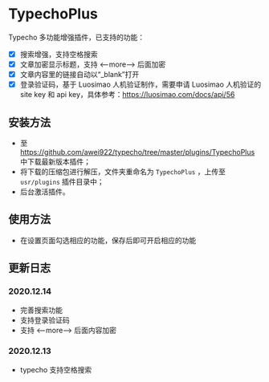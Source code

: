 # TypechoPlus

Typecho 多功能增强插件，已支持的功能：

- [x] 搜索增强，支持空格搜索
- [x] 文章加密显示标题，支持 <--more--> 后面加密
- [x] 文章内容里的链接自动以“_blank”打开
- [x] 登录验证码，基于 Luosimao 人机验证制作，需要申请 Luosimao 人机验证的 site key 和 api key，具体参考：https://luosimao.com/docs/api/56

## 安装方法

* 至 https://github.com/awei922/typecho/tree/master/plugins/TypechoPlus 中下载最新版本插件；
* 将下载的压缩包进行解压，文件夹重命名为 `TypechoPlus` ，上传至 `usr/plugins` 插件目录中；
* 后台激活插件。

## 使用方法
 
* 在设置页面勾选相应的功能，保存后即可开启相应的功能

## 更新日志

### 2020.12.14

- 完善搜索功能
- 支持登录验证码
- 支持 <--more--> 后面内容加密 

### 2020.12.13

* typecho 支持空格搜索